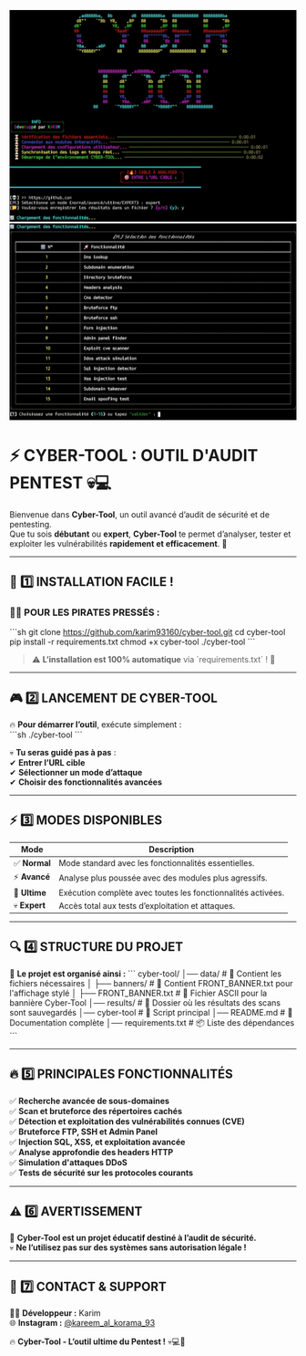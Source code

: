 ![Screenshot](Screenshot_20250210_102733_Termux.jpg)
![Screenshot](Screenshot_20250210_102747_Termux.jpg)

# ⚡ CYBER-TOOL : OUTIL D'AUDIT PENTEST 💀💻

Bienvenue dans **Cyber-Tool**, un outil avancé d’audit de sécurité et de pentesting.  
Que tu sois **débutant** ou **expert**, **Cyber-Tool** te permet d’analyser, tester et exploiter les vulnérabilités **rapidement et efficacement**. 🚀  

---

## 🎯 **1️⃣ INSTALLATION FACILE !**

### 🏴‍☠️ **POUR LES PIRATES PRESSÉS :**
\`\`\`sh
git clone https://github.com/karim93160/cyber-tool.git
cd cyber-tool
pip install -r requirements.txt
chmod +x cyber-tool
./cyber-tool
\`\`\`
> ⚠️ **L’installation est 100% automatique** via \`requirements.txt\` ! 🎯

---

## 🎮 **2️⃣ LANCEMENT DE CYBER-TOOL**

🔥 **Pour démarrer l’outil**, exécute simplement :  
\`\`\`sh
./cyber-tool
\`\`\`

💀 **Tu seras guidé pas à pas** :  
✔ **Entrer l’URL cible**  
✔ **Sélectionner un mode d’attaque**  
✔ **Choisir des fonctionnalités avancées**  

---

## ⚡ **3️⃣ MODES DISPONIBLES**
| Mode         | Description |
|-------------|------------|
| ✅ **Normal** | Mode standard avec les fonctionnalités essentielles. |
| ⚡ **Avancé** | Analyse plus poussée avec des modules plus agressifs. |
| 🔻 **Ultime** | Exécution complète avec toutes les fonctionnalités activées. |
| 💀 **Expert** | Accès total aux tests d’exploitation et attaques. |

---

## 🔍 **4️⃣ STRUCTURE DU PROJET**
📂 **Le projet est organisé ainsi :**
\`\`\`
cyber-tool/
│── data/                 # 📂 Contient les fichiers nécessaires
│   ├── banners/          # 🎨 Contient FRONT_BANNER.txt pour l'affichage stylé
│   ├── FRONT_BANNER.txt  # 🏴 Fichier ASCII pour la bannière Cyber-Tool
│── results/              # 📂 Dossier où les résultats des scans sont sauvegardés
│── cyber-tool            # 🚀 Script principal
│── README.md             # 📜 Documentation complète
│── requirements.txt      # 📦 Liste des dépendances
\`\`\`

---

## 🔥 **5️⃣ PRINCIPALES FONCTIONNALITÉS**
✅ **Recherche avancée de sous-domaines**  
✅ **Scan et bruteforce des répertoires cachés**  
✅ **Détection et exploitation des vulnérabilités connues (CVE)**  
✅ **Bruteforce FTP, SSH et Admin Panel**  
✅ **Injection SQL, XSS, et exploitation avancée**  
✅ **Analyse approfondie des headers HTTP**  
✅ **Simulation d'attaques DDoS**  
✅ **Tests de sécurité sur les protocoles courants**  

---

## ⚠️ **6️⃣ AVERTISSEMENT**
🚨 **Cyber-Tool est un projet éducatif destiné à l’audit de sécurité.**  
💀 **Ne l’utilisez pas sur des systèmes sans autorisation légale !**  

---

## 📩 **7️⃣ CONTACT & SUPPORT**  
👨‍💻 **Développeur :** Karim  
🌐 **Instagram :** [@kareem_al_korama_93](https://instagram.com/kareem_al_korama_93)  

🔥 **Cyber-Tool - L’outil ultime du Pentest !** 💀💻🚀
